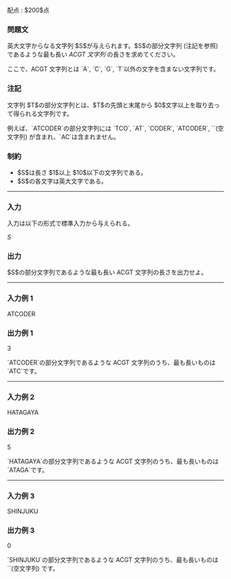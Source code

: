
<div>

<span>

<span>

<p>
配点 : $200$点
</p>

<div>

<section>

### **問題文**

<p>
英大文字からなる文字列 $S$が与えられます。$S$の部分文字列 (注記を参照) であるような最も長い 
<em>
ACGT 文字列
</em>
の長さを求めてください。
</p>

<p>
ここで、ACGT 文字列とは `A`, `C`, `G`, `T`以外の文字を含まない文字列です。
</p>

</section>

</div>

<div>

<section>

### **注記**

<p>
文字列 $T$の部分文字列とは、$T$の先頭と末尾から $0$文字以上を取り去って得られる文字列です。
</p>

<p>
例えば、`ATCODER`の部分文字列には `TCO`, `AT`, `CODER`, `ATCODER`, ``(空文字列) が含まれ、`AC`は含まれません。
</p>

</section>

</div>

<div>

<section>

### **制約**

<ul>

<li>
$S$は長さ $1$以上 $10$以下の文字列である。
</li>

<li>
$S$の各文字は英大文字である。
</li>

</ul>

</section>

</div>

---

<div>

<div>

<section>

### **入力**

<p>
入力は以下の形式で標準入力から与えられる。
</p>

<div>

$S$
</div>

</section>

</div>

<div>

<section>

### **出力**

<p>
$S$の部分文字列であるような最も長い ACGT 文字列の長さを出力せよ。
</p>

</section>

</div>

</div>

---

<div>

<section>

### **入力例 1**

<div>

ATCODER

</div>

</section>

</div>

<div>

<section>

### **出力例 1**

<div>

3

</div>

<p>
`ATCODER`の部分文字列であるような ACGT 文字列のうち、最も長いものは `ATC`です。
</p>

</section>

</div>

---

<div>

<section>

### **入力例 2**

<div>

HATAGAYA

</div>

</section>

</div>

<div>

<section>

### **出力例 2**

<div>

5

</div>

<p>
`HATAGAYA`の部分文字列であるような ACGT 文字列のうち、最も長いものは `ATAGA`です。
</p>

</section>

</div>

---

<div>

<section>

### **入力例 3**

<div>

SHINJUKU

</div>

</section>

</div>

<div>

<section>

### **出力例 3**

<div>

0

</div>

<p>
`SHINJUKU`の部分文字列であるような ACGT 文字列のうち、最も長いものは ``(空文字列) です。
</p>

</section>

</div>

</span>

</span>

</div>

